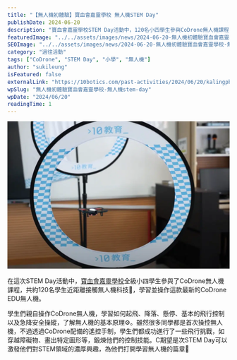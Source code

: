 ```yaml
---
title: "【無人機初體驗】寶血會嘉靈學校 無人機STEM Day"
publishDate: 2024-06-20
description: "寶血會嘉靈學校STEM Day活動中，120名小四學生參與CoDrone無人機課程，學習起飛降落、飛行控制、穿越障礙物等技能，激發對STEM領域的濃厚興趣。"
featuredImage: "../../assets/images/news/2024-06-20-無人機初體驗寶血會嘉靈學校-無人機stem-day/image1.png"
SEOImage: "../../assets/images/news/2024-06-20-無人機初體驗寶血會嘉靈學校-無人機stem-day/image1.png"
category: "過往活動"
tags: ["CoDrone", "STEM Day", "小學", "無人機"]
author: "sukileung"
isFeatured: false
externalLink: "https://10botics.com/past-activities/2024/06/20/kalingpb-stem-day/"
wpSlug: "無人機初體驗寶血會嘉靈學校-無人機stem-day"
wpDate: "2024/06/20"
readingTime: 1
---
```


![](../../assets/images/news/2024-06-20-無人機初體驗寶血會嘉靈學校-無人機stem-day/image2.png)

在這次STEM Day活動中，[寶血會嘉靈學校](https://www.kalingpb.edu.hk/)全級小四學生參與了CoDrone無人機課程，共約120名學生近距離接觸無人機科技🚁，學習並操作這款最新的CoDrone EDU無人機。

學生們親自操作CoDrone無人機，學習如何起飛、降落、懸停、基本的飛行控制以及急降安全操縱，了解無人機的基本原理⚙️。雖然很多同學都是首次操控無人機，不過透過CoDrone配備的遙控手制，學生們都成功進行了一些飛行挑戰，如穿越障礙物、畫出特定圖形等，鍛煉他們的控制技能。C期望是次STEM Day可以激發他們對STEM領域的濃厚興趣，為他們打開學習無人機的篇章🛫

